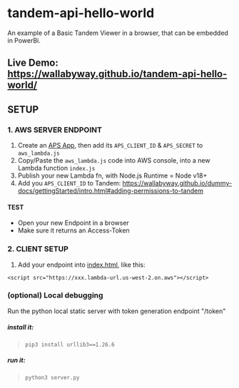 # tandem-api-hello-world
An example of a Basic Tandem Viewer in a browser, that can be embedded in PowerBi. 

## Live Demo: https://wallabyway.github.io/tandem-api-hello-world/



## SETUP

### 1. AWS SERVER ENDPOINT

1. Create an [APS App](https://tutorials.autodesk.io), then add its `APS_CLIENT_ID` & `APS_SECRET` to `aws_lambda.js`
2. Copy/Paste the `aws_lambda.js` code into AWS console, into a new Lambda function `index.js`
3. Publish your new Lambda fn, with Node.js Runtime = Node v18+
4. Add you `APS_CLIENT_ID` to Tandem: https://wallabyway.github.io/dummy-docs/gettingStarted/intro.html#adding-permissions-to-tandem

#### TEST 
- Open your new Endpoint in a browser
- Make sure it returns an Access-Token


### 2. CLIENT SETUP


1. Add your endpoint into [index.html](index.htmlL32), like this:

```
<script src="https://xxx.lambda-url.us-west-2.on.aws"></script> 
```


### (optional) Local debugging

Run the python local static server with token generation endpoint "/token"

##### install it: 

> `pip3 install urllib3==1.26.6`

##### run it:

> `python3 server.py`